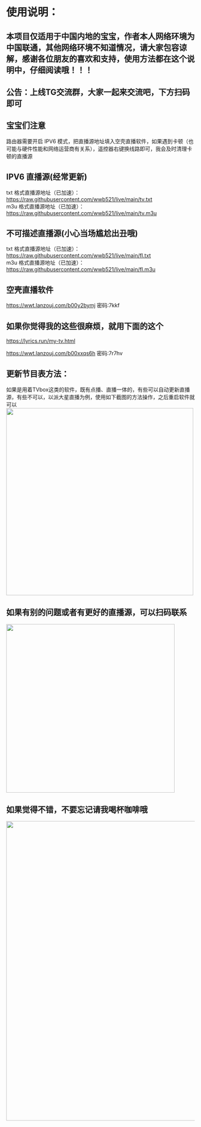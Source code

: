 # 使用说明：
## 本项目仅适用于中国内地的宝宝，作者本人网络环境为中国联通，其他网络环境不知道情况，请大家包容谅解，感谢各位朋友的喜欢和支持，使用方法都在这个说明中，仔细阅读哦！！！

## 公告：上线TG交流群，大家一起来交流吧，下方扫码即可

## 宝宝们注意<br/>
路由器需要开启 IPV6 模式，把直播源地址填入空壳直播软件，如果遇到卡顿（也可能与硬件性能和网络运营商有关系），遥控器右键换线路即可，我会及时清理卡顿的直播源<br/>

## IPV6 直播源(经常更新)<br/>
txt 格式直播源地址（已加速）：https://raw.githubusercontent.com/wwb521/live/main/tv.txt<br/>
m3u 格式直播源地址（已加速）：https://raw.githubusercontent.com/wwb521/live/main/tv.m3u<br/>

## 不可描述直播源(小心当场尴尬出丑哦)<br/>
txt 格式直播源地址（已加速）：https://raw.githubusercontent.com/wwb521/live/main/fl.txt<br/>
m3u 格式直播源地址（已加速）：https://raw.githubusercontent.com/wwb521/live/main/fl.m3u<br/>

## 空壳直播软件<br/>
https://wwt.lanzouj.com/b00y2bymj 密码:7kkf<br/>

## 如果你觉得我的这些很麻烦，就用下面的这个<br/>
https://lyrics.run/my-tv.html<br/>

https://wwt.lanzouj.com/b00xxqs6h 密码:7r7hv<br/>

## 更新节目表方法：
如果是用着TVbox这类的软件，既有点播、直播一体的，有些可以自动更新直播源，有些不可以，以派大星直播为例，使用如下截图的方法操作，之后重启软件就可以<br/>
<img src="https://github.com/wwb521/live/blob/main/jc.png" width="500px">

## 如果有别的问题或者有更好的直播源，可以扫码联系
<img src="https://github.com/wwb521/live/blob/main/lx.png" width="450px"><br/>

## 如果觉得不错，不要忘记请我喝杯咖啡哦<br/>
<img src="https://github.com/wwb521/live/blob/main/pay.jpeg" width="800px">
